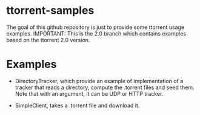 ttorrent-samples
================

The goal of this github repository is just to provide some ttorrent usage examples.
IMPORTANT: This is the 2.0 branch which contains examples based on the ttorrent 2.0 version.

Examples
========

- DirectoryTracker, which provide an example of implementation of a tracker that reads a directory, compute the .torrent files and seed them. 
  Note that with an argument, it can be UDP or HTTP tracker.
  
- SimpleClient, takes a .torrent file and download it.
